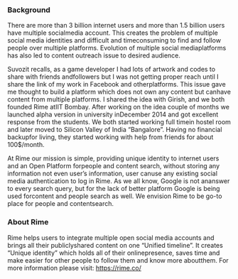 ### Background

There are more than 3 billion internet users and more than 1.5 billion users have multiple socialmedia account. This creates the problem of multiple social media identities and difficult and timeconsuming to find and follow people over multiple platforms. Evolution of multiple social mediaplatforms has also led to content outreach issue to desired audience.

Suvozit recalls, as a game developer I had lots of artwork and codes to share with friends andfollowers but I was not getting proper reach until I share the link of my work in Facebook and otherplatforms. This issue gave me thought to build a platform which does not own any content but canhave content from multiple platforms. I shared the idea with Girish, and we both founded Rime atIIT Bombay. After working on the idea couple of months we launched alpha version in university inDecember 2014 and got excellent response from the students. We both started working full timein hostel room and later moved to Silicon Valley of India “Bangalore”. Having no financial backupfor living, they started working with help from friends for about 100$/month.

At Rime our mission is simple, providing unique identity to internet users and an Open Platform forpeople and content search, without storing any information not even user’s information, user canuse any existing social media authentication to log in Rime. As we all know, Google is not ananswer to every search query, but for the lack of better platform Google is being used forcontent and people search as well. We envision Rime to be go-to place for people and contentsearch.

### About Rime

Rime helps users to integrate multiple open social media accounts and brings all their publiclyshared content on one “Unified timeline”. It creates “Unique identity” which holds all of their onlinepresence, saves time and make easier for other people to follow them and know more aboutthem. For more information please visit: https://rime.co/

